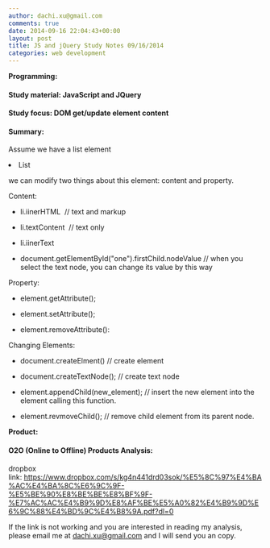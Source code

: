 ```yaml
---
author: dachi.xu@gmail.com
comments: true
date: 2014-09-16 22:04:43+00:00
layout: post
title: JS and jQuery Study Notes 09/16/2014
categories: web development
---
```


**Programming:**

#### Study material: JavaScript and JQuery

#### Study focus: DOM get/update element content

#### Summary:

Assume we have a list element

<li id="one">List</li>

we can modify two things about this element: content and property.

Content:



	
  * li.iinerHTML  // text and markup

	
  * li.textContent  // text only

	
  * li.iinerText

	
  * document.getElementById("one").firstChild.nodeValue // when you select the text node, you can change its value by this way


Property:

	
  * element.getAttribute();

	
  * element.setAttribute();

	
  * element.removeAttribute():


Changing Elements:

	
  * document.createElment() // create element

	
  * document.createTextNode(); // create text node

	
  * element.appendChild(new_element); // insert the new element into the element calling this function.

	
  * element.revmoveChild(); // remove child element from its parent node.


**Product:**

#### O2O (Online to Offline) Products Analysis:

dropbox link: https://www.dropbox.com/s/kg4n441drd03sok/%E5%8C%97%E4%BA%AC%E4%BA%8C%E6%9C%9F-%E5%BE%90%E8%BE%BE%E8%BF%9F-%E7%AC%AC%E4%B9%9D%E8%AF%BE%E5%A0%82%E4%B9%9D%E6%9C%88%E4%BD%9C%E4%B8%9A.pdf?dl=0

If the link is not working and you are interested in reading my analysis, please email me at dachi.xu@gmail.com and I will send you an copy.
